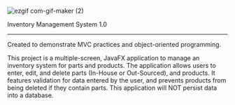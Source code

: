 
![ezgif com-gif-maker (2)](https://user-images.githubusercontent.com/79333726/175373028-c6b13fd5-5d06-4534-a71f-76c01a7c0744.gif)


Inventory Management System 1.0 

---------------------

Created to demonstrate MVC practices and object-oriented programming.

This project is a multiple-screen, JavaFX application to manage an inventory system for parts and products.
The application allows users to enter, edit, and delete parts (In-House or Out-Sourced), and products. 
It features validation for data entered by the user, and prevents products from being deleted if they contain parts.
This application will NOT persist data into a database.

